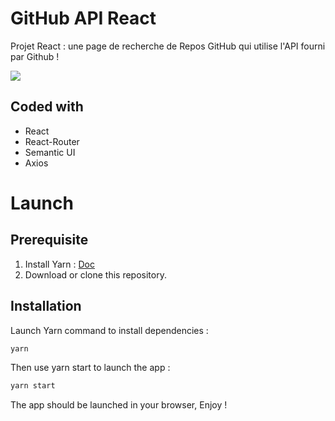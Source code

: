 # GitHub API React

Projet React : une page de recherche de Repos GitHub qui utilise l'API fourni par Github !

![](github-api-search.gif)


## Coded with

- React
- React-Router
- Semantic UI
- Axios

# Launch

## Prerequisite

1. Install Yarn : [Doc](https://yarnpkg.com/getting-started/install)
2. Download or clone this repository.

## Installation

Launch Yarn command to install dependencies :

```bash
yarn
```

Then use yarn start to launch the app :

```bash
yarn start
```

The app should be launched in your browser, Enjoy !
